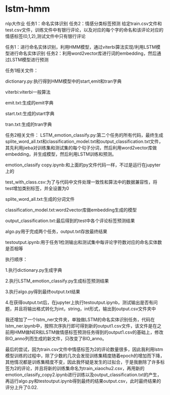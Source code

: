 # lstm-hmm
nlp大作业
任务1：命名实体识别
任务2：情感分类标签预测
给定train.csv文件和test.csv文件，训练文件中有银行评论，以及对应的每个字的命名和该评论对应的情感标签(0,1,2),测试文件中只有银行评论

任务1：进行命名实体识别，利用HMM模型，通过viterbi算法实现/利用LSTM模型进行命名实体识别
任务2：利用word2vector库进行词的embedding，然后通过LSTM模型进行预测

任务1相关文件：

dictionary.py:执行得到HMM模型中的start,emit和tran字典

viterbi:viterbi一般算法

emit.txt:生成的emit字典

start.txt:生成的start字典

tran.txt:生成的tran字典

任务2相关文件：
LSTM_emotion_classify.py:第二个任务的所有代码，最终生成splite_word_all.txt和classification_model.txt和output_classification.txt文件，其先利用jieba对训练集和测试集的每个句子分词，然后利用word2vector库做embedding，并生成模型，然后利用LSTM训练和预测。

emotion_classify copy.ipynb:和上面的py文件代码一样，不过是运行在jupyter上的

test_with_class.csv:为了与代码中文件处理一致性和算法中的数据兼容性，将test增加类别标签，并全设置为0

splite_word_all.txt:生成的分词文件

classification_model.txt:word2vector库做embedding生成的模型

output_classification.txt:最后得到的test中各个评论标签预测结果


algo.py用于完成两个任务，output.txt存放最终结果

testoutput.ipynb:用于任务1检测输出和测试集中每评论字符数对应的命名实体数是否相等

执行顺序：

1.执行dictionary.py生成字典

2.执行LSTM_emotion_classify.py生成标签预测结果

3.执行algo.py得到最终output.txt结果

4.在获得output.txt后，在jupyter上执行testoutput.ipynb，测试输出是否有问题，并且将输出格式转化为int，string，int形式，输出到output.csv文件夹中


我还增加了一个lstm_ner文件夹，单独做LSTM的命名实体识别任务，代码在lstm_ner.ipynb中，按照次序执行即可得到新的output1.csv文件，该文件是在之前用HMM做NER和LSTM做情感标签预测任务得到的output1.csv的基础上，修改BIO_anno列而生成的新文件，只改变了BIO_anno。

最后的尝试，因为train.csv文件中情感标签为2的评论数量很多，因此我利用lstm模型训练的过程中，除了少数的几次会发现训练集精度随着epoch的增加而下降，其他情况都是训练集精度不变，因此我怀疑是发生的过拟合，于是我删除了许多标签为2的评论，并且将新的训练集命名为train_xiaochu2.csv，再用新的emotion_classify_copy2.ipynb进行训练以及output_classification.txt的产生，再运行algo.py和testoutput.ipynb得到最终的结果output.csv，此时最终结果的评分上升了0.02.

